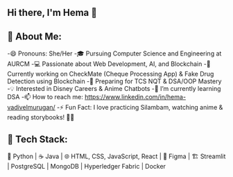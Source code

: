 ## Hi there, I'm Hema 👋

🚀 About Me:
- 
-😄 Pronouns: She/Her
-🎓 Pursuing Computer Science and Engineering at AURCM
-💻 Passionate about Web Development, AI, and Blockchain
-📌 Currently working on CheckMate (Cheque Processing App) & Fake Drug Detection using Blockchain
-🎯 Preparing for TCS NQT & DSA/OOP Mastery
-💡 Interested in Disney Careers & Anime Chatbots
-🌱 I’m currently learning DSA
-📫 How to reach me: https://www.linkedin.com/in/hema-vadivelmurugan/
-⚡ Fun Fact: I love practicing Silambam, watching anime & reading  storybooks! 📖✨

🔧 Tech Stack:
-
🐍 Python | ☕ Java | 🌐 HTML, CSS, JavaScript, React | 🎨 Figma | 🏗️ Streamlit | PostgreSQL | MongoDB | Hyperledger Fabric | Docker
  
<!--
**Kemuhulk/Kemuhulk** is a ✨ _special_ ✨ repository because its `README.md` (this file) appears on your GitHub profile.

Here are some ideas to get you started:

- 🔭 I’m currently working on ...

- 👯 I’m looking to collaborate on ...
- 🤔 I’m looking for help with ...
- 💬 Ask me about ...


-->
